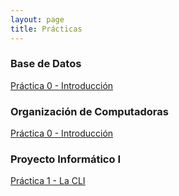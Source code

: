 ```yaml
---
layout: page
title: Prácticas
---
```


<!-- <br>

<h3>Algoritmos y Estructuras de Datos</h3>
<ul class="posts">
  <p><a href="../assets/files/practicas/algo-p0.pdf">Práctica 0 - Hola mundo</a></p>  
  <p><a href="../assets/files/practicas/algo-p1.pdf">Práctica 1 - Tipos de datos</a></p>  
  <p><a href="../assets/files/practicas/algo-p2.pdf">Práctica 2 - Funciones I</a></p>  
  <p><a href="../assets/files/practicas/algo-p3.pdf">Práctica 3 - Condicionales y loops</a></p>  
  <p><a href="../assets/files/practicas/algo-p4.pdf">Práctica 4 - Arrays</a></p>  
  <p><a href="../assets/files/practicas/algo-p5.pdf">Práctica 5 - I/O</a></p>  
  <p><a href="../assets/files/practicas/algo-p6.pdf">Práctica 6 - Funciones II</a></p>  
  <p><a href="../assets/files/practicas/algo-p7.pdf">Práctica 7 - Search & sort</a></p>  
  <p><a href="../assets/files/practicas/algo-p8.pdf">Práctica 8 - ADTs</a></p>  
</ul>

<h3>Organización de Computadoras</h3>
<ul class="posts">
  <p><a href="../assets/files/practicas/orga-p0.pdf">Práctica 0 - Introducción</a></p>  
<p><a href="../assets/files/practicas/orga-p1.pdf">Práctica 1 - Representación de la información</a></p>  
  <p><a href="../assets/files/practicas/orga-p2.pdf">Práctica 2 - Lógica digital</a></p>  
  <p><a href="../assets/files/practicas/orga-p3.pdf">Práctica 3 - Lenguaje máquina</a></p>  
  <p><a href="../assets/files/practicas/orga-p4.pdf">Práctica 4 - La CPU</a></p>  
  <p><a href="../assets/files/practicas/orga-p5.pdf">Práctica 5 - Memoria</a></p>  
  <p><a href="../assets/files/practicas/orga-p6.pdf">Práctica 6 - I/O</a></p>  
  <p><a href="../assets/files/practicas/orga-p7.pdf">Práctica 7 - Software de sistema</a></p>  
</ul>



<h3>Base de Datos</h3>
<ul class="posts">
  <p><a href="../assets/files/practicas/db-p0.pdf">Práctica 0 - Introducción</a></p>  
  <!-- <p><a href="../assets/files/practicas/db-p1.pdf">Práctica 1 - Modelo entidad relación</a></p>  
  <p><a href="../assets/files/practicas/db-p2.pdf">Práctica 2 - Modelo relacional</a></p>  
  <p><a href="../assets/files/practicas/db-p3.pdf">Práctica 3 - DDL</a></p>  
  <p><a href="../assets/files/practicas/db-p4.pdf">Práctica 4 - Consultas</a></p>  
  <p><a href="../assets/files/practicas/db-p5.pdf">Práctica 5 - ABMs</a></p>  
  <p><a href="../assets/files/practicas/db-p6.pdf">Práctica 6 - Joins</a></p>  
  <p><a href="../assets/files/practicas/db-p7.pdf">Práctica 7 - Subqueries</a></p>  
  <p><a href="../assets/files/practicas/db-p8.pdf">Práctica 8 - Normalización</a></p>  
</ul> -->

### Base de Datos

[Práctica 0 - Introducción](../assets/files/practicas/db-p0.pdf)

### Organización de Computadoras

[Práctica 0 - Introducción](../assets/files/practicas/orga-p0.pdf)

### Proyecto Informático I

[Práctica 1 - La CLI](../assets/files/practicas/proyecto-p1.pdf)

